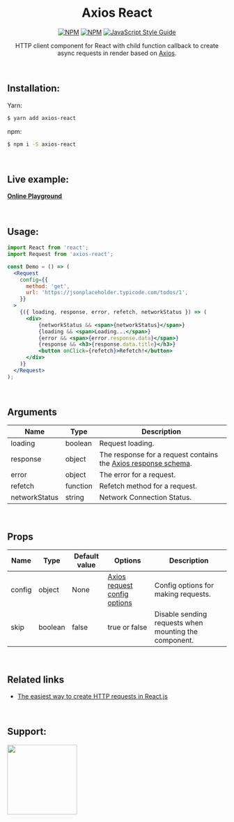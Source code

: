 <div align="center">
  
# Axios React
[![NPM](https://img.shields.io/npm/v/axios-react.svg)](https://www.npmjs.com/package/axios-react)
[![NPM](https://img.shields.io/npm/dt/axios-react)](https://www.npmjs.com/package/axios-react)
[![JavaScript Style Guide](https://img.shields.io/badge/code_style-standard-brightgreen.svg)](https://standardjs.com)

HTTP client component for React with child function callback to create async requests in render based on [Axios](https://github.com/axios/axios).
</div>

<br>

## Installation:
Yarn:
```bash
$ yarn add axios-react
```
npm:
```bash
$ npm i -S axios-react
```

<br>

## Live example:
**[Online Playground](https://stackblitz.com/edit/react-2et9ls)**

<br>

## Usage:

```jsx
import React from 'react';
import Request from 'axios-react';

const Demo = () => (
  <Request
    config={{
      method: 'get',
      url: 'https://jsonplaceholder.typicode.com/todos/1',
    }}
  >
    {({ loading, response, error, refetch, networkStatus }) => (
      <div>
          {networkStatus && <span>{networkStatus}</span>}
          {loading && <span>Loading...</span>}
          {error && <span>{error.response.data}</span>}
          {response && <h3>{response.data.title}</h3>}
          <button onClick={refetch}>Refetch!</button>
      </div>
    )}
  </Request>
);
```

<br>

## Arguments
| Name | Type | Description |
| ---- | ---- | ----------- |
| loading | boolean | Request loading. |
| response | object | The response for a request contains the [Axios response schema](https://github.com/axios/axios#response-schema). |
| error | object | The error for a request. |
| refetch | function | Refetch method for a request. |
| networkStatus | string | Network Connection Status. |

<br>

## Props

| Name | Type | Default value | Options | Description |
| ---- | ---- |------ | ------------- | ----------- |
| config | object | None | [Axios request config options](https://github.com/axios/axios#request-config) | Config options for making requests. |
| skip | boolean | false | true or false | Disable sending requests when mounting the component. |

<br>

## Related links
- [The easiest way to create HTTP requests in React.js](https://medium.com/@soroushchehresa/the-easiest-way-to-create-http-requests-in-react-js-6fa4b1819b3c)

<br>

## Support:
<a href="https://www.patreon.com/soroushchehresa">
  <img src="https://c5.patreon.com/external/logo/become_a_patron_button@2x.png" width="160">
</a>
